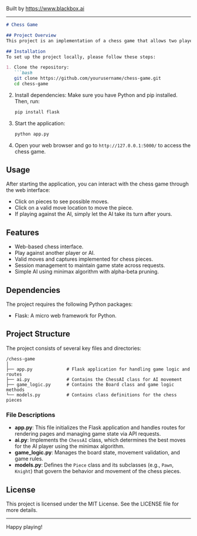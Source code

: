 
Built by https://www.blackbox.ai

---

```markdown
# Chess Game

## Project Overview
This project is an implementation of a chess game that allows two players to play against each other or against an AI. The game is structured to follow the standard rules of chess, with pieces having their respective movements and capture capabilities defined. The project utilizes Python along with Flask to create a web-based interface for users to interact with the game.

## Installation
To set up the project locally, please follow these steps:

1. Clone the repository:
   ```bash
   git clone https://github.com/yourusername/chess-game.git
   cd chess-game
   ```

2. Install dependencies:
   Make sure you have Python and pip installed. Then, run:
   ```bash
   pip install flask
   ```

3. Start the application:
   ```bash
   python app.py
   ```

4. Open your web browser and go to `http://127.0.0.1:5000/` to access the chess game.

## Usage
After starting the application, you can interact with the chess game through the web interface:

- Click on pieces to see possible moves.
- Click on a valid move location to move the piece.
- If playing against the AI, simply let the AI take its turn after yours.

## Features
- Web-based chess interface.
- Play against another player or AI.
- Valid moves and captures implemented for chess pieces.
- Session management to maintain game state across requests.
- Simple AI using minimax algorithm with alpha-beta pruning.

## Dependencies
The project requires the following Python packages:

- Flask: A micro web framework for Python.

## Project Structure
The project consists of several key files and directories:

```
/chess-game
│
├── app.py             # Flask application for handling game logic and routes
├── ai.py              # Contains the ChessAI class for AI movement
├── game_logic.py      # Contains the Board class and game logic methods
└── models.py          # Contains class definitions for the chess pieces
```

### File Descriptions
- **app.py**: This file initializes the Flask application and handles routes for rendering pages and managing game state via API requests.
- **ai.py**: Implements the `ChessAI` class, which determines the best moves for the AI player using the minimax algorithm.
- **game_logic.py**: Manages the board state, movement validation, and game rules.
- **models.py**: Defines the `Piece` class and its subclasses (e.g., `Pawn`, `Knight`) that govern the behavior and movement of the chess pieces.

## License
This project is licensed under the MIT License. See the LICENSE file for more details.

---

Happy playing!
```